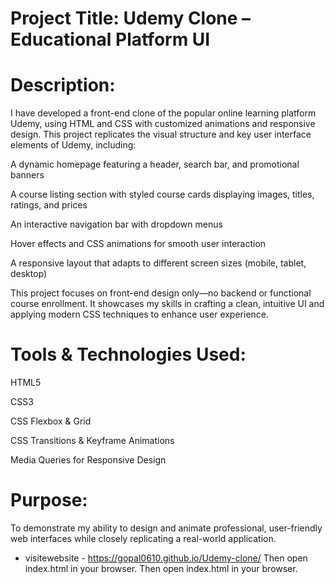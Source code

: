 # Project Title: Udemy Clone – Educational Platform UI

# Description:

I have developed a front-end clone of the popular online learning platform Udemy, using HTML and CSS with customized animations and responsive design. This project replicates the visual structure and key user interface elements of Udemy, including:

A dynamic homepage featuring a header, search bar, and promotional banners

A course listing section with styled course cards displaying images, titles, ratings, and prices

An interactive navigation bar with dropdown menus

Hover effects and CSS animations for smooth user interaction

A responsive layout that adapts to different screen sizes (mobile, tablet, desktop)

This project focuses on front-end design only—no backend or functional course enrollment. It showcases my skills in crafting a clean, intuitive UI and applying modern CSS techniques to enhance user experience.

# Tools & Technologies Used:

HTML5

CSS3

CSS Flexbox & Grid

CSS Transitions & Keyframe Animations

Media Queries for Responsive Design

# Purpose:
To demonstrate my ability to design and animate professional, user-friendly web interfaces while closely replicating a real-world application.


* visitewebsite - https://gopal0610.github.io/Udemy-clone/
  Then open index.html in your browser.
  Then open index.html in your browser.
